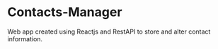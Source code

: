 # Contacts-Manager
Web app created using Reactjs and RestAPI to store and alter contact information.
